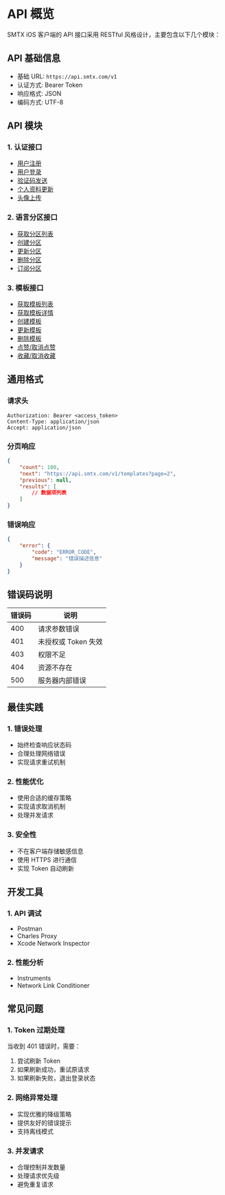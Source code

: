 # API 概览

SMTX iOS 客户端的 API 接口采用 RESTful 风格设计，主要包含以下几个模块：

## API 基础信息

- 基础 URL: `https://api.smtx.com/v1`
- 认证方式: Bearer Token
- 响应格式: JSON
- 编码方式: UTF-8

## API 模块

### 1. 认证接口
- [用户注册](./auth.md#注册)
- [用户登录](./auth.md#登录)
- [验证码发送](./auth.md#验证码)
- [个人资料更新](./auth.md#个人资料)
- [头像上传](./auth.md#头像上传)

### 2. 语言分区接口
- [获取分区列表](./language-section.md#获取列表)
- [创建分区](./language-section.md#创建分区)
- [更新分区](./language-section.md#更新分区)
- [删除分区](./language-section.md#删除分区)
- [订阅分区](./language-section.md#订阅分区)

### 3. 模板接口
- [获取模板列表](./template.md#获取列表)
- [获取模板详情](./template.md#获取详情)
- [创建模板](./template.md#创建模板)
- [更新模板](./template.md#更新模板)
- [删除模板](./template.md#删除模板)
- [点赞/取消点赞](./template.md#点赞操作)
- [收藏/取消收藏](./template.md#收藏操作)

## 通用格式

### 请求头

```
Authorization: Bearer <access_token>
Content-Type: application/json
Accept: application/json
```

### 分页响应

```json
{
    "count": 100,
    "next": "https://api.smtx.com/v1/templates?page=2",
    "previous": null,
    "results": [
        // 数据项列表
    ]
}
```

### 错误响应

```json
{
    "error": {
        "code": "ERROR_CODE",
        "message": "错误描述信息"
    }
}
```

## 错误码说明

| 错误码 | 说明 |
|--------|------|
| 400 | 请求参数错误 |
| 401 | 未授权或 Token 失效 |
| 403 | 权限不足 |
| 404 | 资源不存在 |
| 500 | 服务器内部错误 |

## 最佳实践

### 1. 错误处理
- 始终检查响应状态码
- 合理处理网络错误
- 实现请求重试机制

### 2. 性能优化
- 使用合适的缓存策略
- 实现请求取消机制
- 处理并发请求

### 3. 安全性
- 不在客户端存储敏感信息
- 使用 HTTPS 进行通信
- 实现 Token 自动刷新

## 开发工具

### 1. API 调试
- Postman
- Charles Proxy
- Xcode Network Inspector

### 2. 性能分析
- Instruments
- Network Link Conditioner

## 常见问题

### 1. Token 过期处理
当收到 401 错误时，需要：
1. 尝试刷新 Token
2. 如果刷新成功，重试原请求
3. 如果刷新失败，退出登录状态

### 2. 网络异常处理
- 实现优雅的降级策略
- 提供友好的错误提示
- 支持离线模式

### 3. 并发请求
- 合理控制并发数量
- 处理请求优先级
- 避免重复请求
